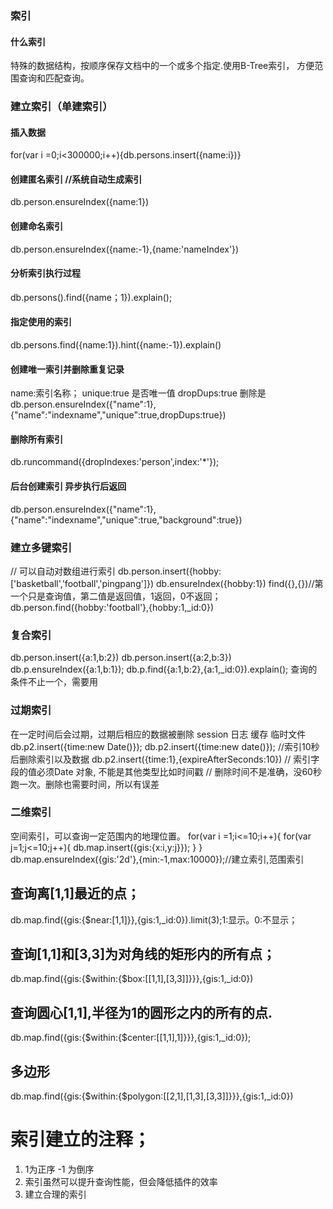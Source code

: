 ### 索引 
#### 什么索引
特殊的数据结构，按顺序保存文档中的一个或多个指定.使用B-Tree索引， 方便范围查询和匹配查询。
### 建立索引（单建索引）
#### 插入数据
for(var i =0;i<300000;i++){db.persons.insert({name:i})}
#### 创建匿名索引 //系统自动生成索引
db.person.ensureIndex({name:1})
#### 创建命名索引
db.person.ensureIndex({name:-1},{name:'nameIndex'})
#### 分析索引执行过程
db.persons().find({name；1}).explain();
#### 指定使用的索引
db.persons.find({name:1}).hint({name:-1}).explain()
#### 创建唯一索引并删除重复记录
name:索引名称；
unique:true 是否唯一值
dropDups:true 删除是
db.person.ensureIndex({"name":1},{"name":"indexname","unique":true,dropDups:true})
#### 删除所有索引
db.runcommand({dropIndexes:'person',index:'*'});
#### 后台创建索引 异步执行后返回
db.person.ensureIndex({"name":1},{"name":"indexname","unique":true,"background":true})
### 建立多键索引 
// 可以自动对数组进行索引
db.person.insert({hobby:['basketball','football','pingpang']})
db.ensureIndex({hobby:1})
find({},{})//第一个只是查询值，第二值是返回值，1返回，0不返回；
db.person.find({hobby:'football'},{hobby:1,_id:0})
### 复合索引
db.person.insert({a:1,b:2})
db.person.insert({a:2,b:3})
db.p.ensureIndex({a:1,b:1});
db.p.find({a:1,b:2},{a:1,_id:0}).explain();
查询的条件不止一个，需要用
### 过期索引
在一定时间后会过期，过期后相应的数据被删除
session 日志 缓存 临时文件
db.p2.insert({time:new Date()});
db.p2.insert({time:new date()});
//索引10秒后删除索引以及数据
db.p2.insert({time:1},{expireAfterSeconds:10})
// 索引字段的值必须Date 对象, 不能是其他类型比如时间戳
// 删除时间不是准确，没60秒跑一次。删除也需要时间，所以有误差
### 二维索引 
空间索引，可以查询一定范围内的地理位置。
for(var i =1;i<=10;i++){
  for(var j=1;j<=10;j++){
    db.map.insert({gis:{x:i,y:j}});
  }
}
db.map.ensureIndex({gis:'2d'},{min:-1,max:10000});//建立索引,范围索引
## 查询离[1,1]最近的点；
db.map.find({gis:{$near:[1,1]}},{gis:1,_id:0}).limit(3);1:显示。0:不显示；
## 查询[1,1]和[3,3]为对角线的矩形内的所有点；
db.map.find({gis:{$within:{$box:[[1,1],[3,3]]}}},{gis:1,_id:0})
## 查询圆心[1,1],半径为1的圆形之内的所有的点.
db.map.find({gis:{$within:{$center:[[1,1],1]}}},{gis:1,_id:0});
## 多边形
db.map.find({gis:{$within:{$polygon:[[2,1],[1,3],[3,3]]}}},{gis:1,_id:0})
# 索引建立的注释；
1. 1为正序 -1 为倒序
2. 索引虽然可以提升查询性能，但会降低插件的效率
3. 建立合理的索引